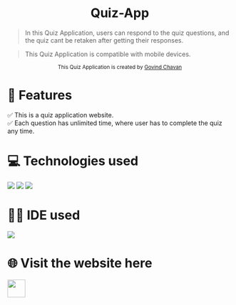 <h1 align="center">Quiz-App</h1> 
 



> In this Quiz Application, users can respond to the quiz questions, and the quiz cant be retaken after getting their responses. 

> This Quiz Application is compatible with mobile devices.




<div align="center">
<sub>This Quiz Application is created by
<a href="https://github.com/govind2611">Govind Chavan </a>
</sub>
</div>

# 📝 Features 
✅ This is a quiz application website. <br>
✅ Each question has unlimited time, where user has to complete the quiz any time. 

# 💻 Technologies used
<img src="https://img.shields.io/badge/HTML5-FF3300?style=for-the-badge&logo=html5&logoColor=white">
<img src="https://img.shields.io/badge/CSS3-0066FF?style=for-the-badge&logo=css3&logoColor=white">
<img src="https://img.shields.io/badge/JavaScript-FFF600?style=for-the-badge&logo=javascript&logoColor=white">

# 👩‍💻 IDE used
<img src="https://img.shields.io/badge/Visual_Studio_Code-0078D4?style=for-the-badge&logo=visual%20studio%20code&logoColor=white">

# 🌐 Visit the website here
<a href="https://govind2611.github.io/quiz-app/">
<img width="40" height="40" src="https://github.com/ValentineFernandes/ValentineFernandes/blob/main/Portfolio/github.png"></a>
